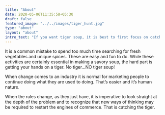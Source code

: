 ```yaml
---
title: "About"
date: 2020-05-06T11:35:58+05:30
draft: false
featured_image: "../../images/tiger_hunt.jpg"
type: "about"
layout: "about"
intro_text: "If you want tiger soup, it is best to first focus on catching the tiger."
---
```


It is a common mistake to spend too much time searching for fresh vegetables and unique spices. These are easy and fun to do. While these activities are certainly essential in making a savory soup, the hard part is getting your hands on a tiger. No tiger...NO tiger soup!

When change comes to an industry it is normal for marketing people to continue doing what they are used to doing. That’s easier and it’s human nature.

When the rules change, as they just have, it is imperative to look straight at the depth of the problem and to recognize that new ways of thinking may be required to restart the engines of commerce. That is catching the tiger.




